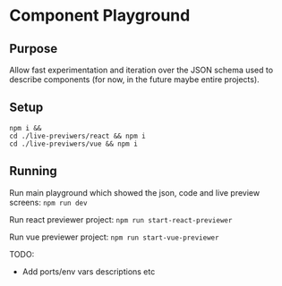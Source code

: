 # Component Playground

## Purpose

Allow fast experimentation and iteration over the JSON schema used to describe
components (for now, in the future maybe entire projects).

## Setup

```
npm i && 
cd ./live-previwers/react && npm i
cd ./live-previwers/vue && npm i
```

## Running

Run main playground which showed the json, code and live preview screens:
`npm run dev`

Run react previewer project:
`npm run start-react-previewer`

Run vue previewer project:
`npm run start-vue-previewer`

TODO:
- Add ports/env vars descriptions etc